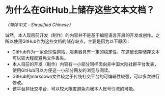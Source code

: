 为什么在GitHub上储存这些文本文档？
=========
*（简体中文 - Simplified Chinese）*  

诚然，本人现目前开发（制作）的内容并不是基于编程语言开展的开发或创作。之所以使用GitHub作为这些文档的储存站点，主要是因为以下原因：

 - GitHub作为一家全球性网站，服务器具有一定的稳定性，在这里长期储存文本可以较大程度避免文件丢失。
 - 本人目前的开发（制作）内容有一小部分同样面向非中国大陆社群平台发表，使用GitHub可以方便这一小部分网友的浏览与阅读。
 - GitHub的markdown文件较之于传统社交平台的可编辑性较强，可以多次进行修改。
 - 该平台非社交平台，可以较大限度避免向我本人账号引流的可能。
